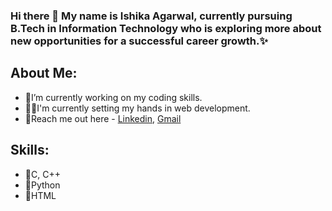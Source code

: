 <h3>Hi there 👋 My name is Ishika Agarwal, currently pursuing B.Tech in Information Technology who is exploring more about new opportunities for a successful career growth.✨</h3>

  <h2>About Me:</h2>

<ul>
  <li>🌱I’m currently working on my coding skills.</li>
  <li>👩‍💻I'm currently setting my hands in web development.</li>
  <li>📝Reach me out here - <a href="https://www.linkedin.com/in/ishikaagarwal3031/"> Linkedin</a>, <a href="ishikaagarwal3031@gmail.com">Gmail</a></li>
</ul> 

<h2>Skills:</h2>

<ul>
  <li>📍C, C++</li>
  <li>📍Python</li>
  <li>📍HTML</a></li>
</ul>

<!---
ishikaagarwal3031/ishikaagarwal3031 is a ✨ special ✨ repository because its `README.md` (this file) appears on your GitHub profile.
You can click the Preview link to take a look at your changes.
--->
